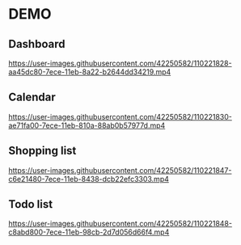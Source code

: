 # DEMO
## Dashboard
https://user-images.githubusercontent.com/42250582/110221828-aa45dc80-7ece-11eb-8a22-b2644dd34219.mp4

## Calendar
https://user-images.githubusercontent.com/42250582/110221830-ae71fa00-7ece-11eb-810a-88ab0b57977d.mp4

## Shopping list
https://user-images.githubusercontent.com/42250582/110221847-c6e21480-7ece-11eb-8438-dcb22efc3303.mp4

## Todo list
https://user-images.githubusercontent.com/42250582/110221848-c8abd800-7ece-11eb-98cb-2d7d056d66f4.mp4


